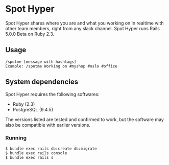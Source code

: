 # Spot Hyper
Spot Hyper shares where you are and what you working on in realtime with other team members, right from any slack channel. Spot Hyper runs Rails 5.0.0 Beta on Ruby 2.3.

## Usage
```
/spotme [message with hashtags]
Example: /spotme Working on #myshop #oslo #office
```

## System dependencies

Spot Hyper requires the following softwares:

* Ruby (2.3)
* PostgreSQL (9.4.5)

The versions listed are tested and confirmed to work, but the software may also be
compatible with earlier versions.

### Running

	$ bundle exec rails db:create db:migrate
	$ bundle exec rails console
	$ bundle exec rails s
